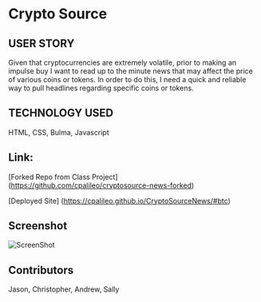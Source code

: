 # Crypto Source

## USER STORY

Given that cryptocurrencies are extremely volatile, prior to making an impulse buy I want to read up to the minute news that may affect the price of various coins or tokens. In order to do this, I need a quick and reliable way to pull headlines regarding specific coins or tokens.

## TECHNOLOGY USED

HTML, CSS, Bulma, Javascript

## Link:

[Forked Repo from Class Project] (https://github.com/cpalileo/cryptosource-news-forked)

[Deployed Site] (https://cpalileo.github.io/CryptoSourceNews/#btc)

## Screenshot

![ScreenShot](https://github.com/goingblindbro/CryptoSource/blob/1fa44f30c99f9c07dbea791e67d18d196da500cb/Screen%20Shot%202022-02-10%20at%206.51.43%20PM.png)

## Contributors

Jason, Christopher, Andrew, Sally
